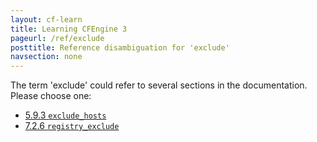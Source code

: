 ```yaml
---
layout: cf-learn
title: Learning CFEngine 3
pageurl: /ref/exclude
posttitle: Reference disambiguation for 'exclude'
navsection: none
---
```


The term 'exclude' could refer to several sections in the documentation. Please choose one:

- [5\.9\.3 <code>exclude\_hosts</code>](https://cfengine.com/manuals/cf3-reference.html#exclude_hosts-in-hub)
- [7\.2\.6 <code>registry\_exclude</code>](https://cfengine.com/manuals/cf3-reference.html#registry_exclude-in-databases)
